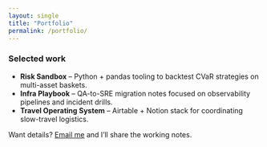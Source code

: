 ```yaml
---
layout: single
title: "Portfolio"
permalink: /portfolio/
---
```


### Selected work

- **Risk Sandbox** – Python + pandas tooling to backtest CVaR strategies on multi-asset baskets.
- **Infra Playbook** – QA-to-SRE migration notes focused on observability pipelines and incident drills.
- **Travel Operating System** – Airtable + Notion stack for coordinating slow-travel logistics.

Want details? [Email me](mailto:jli785330@gmail.com) and I’ll share the working notes.
